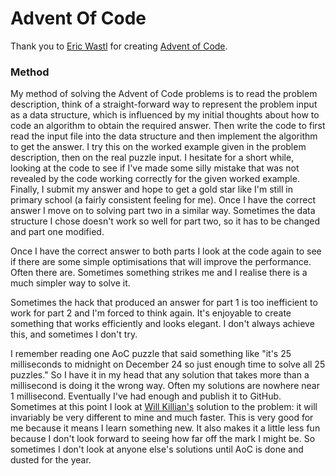 # Advent Of Code

Thank you to [Eric Wastl](https://was.tl/) for creating [Advent of Code](https://adventofcode.com/).

### Method

My method of solving the Advent of Code problems is to read the problem description,
think of a straight-forward way to represent the problem input as a data structure,
which is influenced by my initial thoughts about how to code an algorithm to obtain the required
answer. Then write the code to first read the input file into the data structure and
then implement the algorithm to get the answer. I try this on the worked example given
in the problem description, then on the real puzzle input. I hesitate for a short
while, looking at the code to see if I've made some silly mistake that was not revealed
by the code working correctly for the given worked example. Finally, I submit my answer and hope to get a gold star like I'm
still in primary school (a fairly consistent feeling for me). Once I have the correct
answer I move on to solving part two in a similar way. Sometimes the data structure
I chose doesn't work so well for part two, so it has to be changed and part one modified.

Once I have the correct answer to both parts I look at the code again to see if there
are some simple optimisations that will improve the performance. Often there are.
Sometimes something strikes me and I realise there is a much simpler way to solve it.

Sometimes the hack that produced an answer for part 1 is too inefficient to work for
part 2 and I'm forced to think again. It's enjoyable to create something that works
efficiently and looks elegant. I don't always achieve this, and sometimes I don't try.

I remember reading one AoC puzzle that said something like "it's 25 milliseconds to
midnight on December 24 so just enough time to solve all 25 puzzles." So I have it in my
head that any solution that takes more than a millisecond is doing it the wrong way.
Often my solutions are nowhere near 1 millisecond. Eventually I've had enough and
publish it to GitHub. Sometimes at this point I look at
[Will Killian's](https://github.com/willkill07/AdventOfCode2024) solution to the
problem: it will invariably be very different to mine and much faster. This is very good
for me because it means I learn something new. It also makes it a little less fun
because I don't look forward to seeing how far off the mark I might be. So sometimes I
don't look at anyone else's solutions until AoC is done and dusted for the year.

